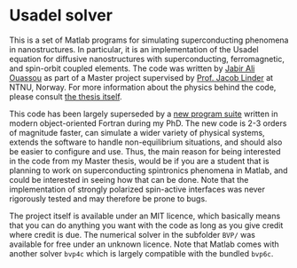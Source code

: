 # Usadel solver
This is a set of Matlab programs for simulating superconducting phenomena in nanostructures. In particular, it is an implementation of the Usadel equation for diffusive nanostructures with superconducting, ferromagnetic, and spin-orbit coupled elements. The code was written by [Jabir Ali Ouassou](https://orcid.org/0000-0002-3725-0885) as part of a Master project supervised by [Prof. Jacob Linder](https://folk.ntnu.no/jacobrun/) at NTNU, Norway. For more information about the physics behind the code, please consult [the thesis itself](http://hdl.handle.net/11250/2352094).

This code has been largely superseded by a [new program suite](https://github.com/jabirali/geneus) written in modern object-oriented Fortran during my PhD. The new code is 2-3 orders of magnitude faster, can simulate a wider variety of physical systems, extends the software to handle non-equilibrium situations, and should also be easier to configure and use. Thus, the main reason for being interested in the code from my Master thesis, would be if you are a student that is planning to work on superconducting spintronics phenomena in Matlab, and could be interested in seeing how that can be done. Note that the implementation of strongly polarized spin-active interfaces was never rigorously tested and may therefore be prone to bugs.

The project itself is available under an MIT licence, which basically means that you can do anything you want with the code as long as you give credit where credit is due. The numerical solver in the subfolder `BVP/` was available for free under an unknown licence. Note that Matlab comes with another solver `bvp4c` which is largely compatible with the bundled `bvp6c`.
